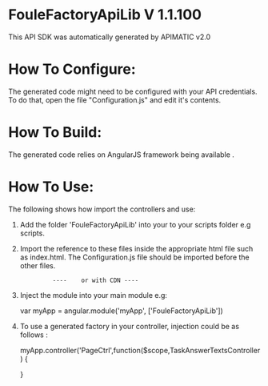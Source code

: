 FouleFactoryApiLib V 1.1.100
============================
This API SDK was automatically generated by APIMATIC v2.0

How To Configure:
=================
The generated code might need to be configured with your API credentials. To do that,
open the file "Configuration.js" and edit it's contents.

How To Build: 
=============
The generated code relies on AngularJS framework being available . 

How To Use:
===========
The following shows how import the controllers and use:

1) Add the folder 'FouleFactoryApiLib' into your to your scripts folder e.g scripts.
   
2) Import the reference to these files inside the appropriate html file such as index.html. 
   The Configuration.js file should be imported before the other files.


    <!-- Helper files -->
    <script src="scripts/FouleFactoryApiLib/Configuration.js"></script>
    <script src="scripts/FouleFactoryApiLib/APIHelper.js"></script>
    <script src="scripts/FouleFactoryApiLib/Http/Client/HttpContext.js"></script>
    <script src="scripts/FouleFactoryApiLib/Http/Client/RequestClient.js"></script>
    <script src="scripts/FouleFactoryApiLib/Http/Request/HttpRequest.js"></script>
    <script src="scripts/FouleFactoryApiLib/Http/Response/HttpResponse.js"></script>

    <!-- API Controllers -->
    <script src="scripts/FouleFactoryApiLib/Controllers/TaskAnswerTextsController.js"></script>
    <script src="scripts/FouleFactoryApiLib/Controllers/TaskAnswerChoicesController.js"></script>
    <script src="scripts/FouleFactoryApiLib/Controllers/ProjectsController.js"></script>
    <script src="scripts/FouleFactoryApiLib/Controllers/CsvFilesController.js"></script>
    <script src="scripts/FouleFactoryApiLib/Controllers/AccountController.js"></script>
    <script src="scripts/FouleFactoryApiLib/Controllers/TemplatesController.js"></script>
    <script src="scripts/FouleFactoryApiLib/Controllers/TasksController.js"></script>
    <script src="scripts/FouleFactoryApiLib/Controllers/TaskLinesController.js"></script>

    <!-- Models -->
    <script src="scripts/FouleFactoryApiLib/Models/BaseModel.js"></script>
    <script src="scripts/FouleFactoryApiLib/Models/AccountWriterServiceModel.js"></script>
    <script src="scripts/FouleFactoryApiLib/Models/PayinServiceModel.js"></script>
    <script src="scripts/FouleFactoryApiLib/Models/CsvFileWriterServiceModel.js"></script>
    <script src="scripts/FouleFactoryApiLib/Models/ProjectWriterServiceModel.js"></script>
    <script src="scripts/FouleFactoryApiLib/Models/TaskLinesWriterServiceModel.js"></script>
    <script src="scripts/FouleFactoryApiLib/Models/TaskValidationWriterServiceModel.js"></script>
    <script src="scripts/FouleFactoryApiLib/Models/TemplateNewWriterServiceModel.js"></script>
    <script src="scripts/FouleFactoryApiLib/Models/TemplateInstructionWriterServiceModel.js"></script>
    <script src="scripts/FouleFactoryApiLib/Models/TemplateColumnWriterServiceModel.js"></script>
    <script src="scripts/FouleFactoryApiLib/Models/TemplateQuestionWriterServiceModel.js"></script>
	
				----	or with CDN	----

    <!-- Helper files -->
    <script src="https://cdn.100.foulefactory.com/sdk/FouleFactory-SDK-AngularJS/v1.1.100/FouleFactoryApiLib/Configuration.js"></script>
    <script src="https://cdn.100.foulefactory.com/sdk/FouleFactory-SDK-AngularJS/v1.1.100/FouleFactoryApiLib/APIHelper.js"></script>
    <script src="https://cdn.100.foulefactory.com/sdk/FouleFactory-SDK-AngularJS/v1.1.100/FouleFactoryApiLib/Http/Client/HttpContext.js"></script>
    <script src="https://cdn.100.foulefactory.com/sdk/FouleFactory-SDK-AngularJS/v1.1.100/FouleFactoryApiLib/Http/Client/RequestClient.js"></script>
    <script src="https://cdn.100.foulefactory.com/sdk/FouleFactory-SDK-AngularJS/v1.1.100/FouleFactoryApiLib/Http/Request/HttpRequest.js"></script>
    <script src="https://cdn.100.foulefactory.com/sdk/FouleFactory-SDK-AngularJS/v1.1.100/FouleFactoryApiLib/Http/Response/HttpResponse.js"></script>

    <!-- API Controllers -->
    <script src="https://cdn.100.foulefactory.com/sdk/FouleFactory-SDK-AngularJS/v1.1.100/FouleFactoryApiLib/Controllers/TaskAnswerTextsController.js"></script>
    <script src="https://cdn.100.foulefactory.com/sdk/FouleFactory-SDK-AngularJS/v1.1.100/FouleFactoryApiLib/Controllers/TaskAnswerChoicesController.js"></script>
    <script src="https://cdn.100.foulefactory.com/sdk/FouleFactory-SDK-AngularJS/v1.1.100/FouleFactoryApiLib/Controllers/ProjectsController.js"></script>
    <script src="https://cdn.100.foulefactory.com/sdk/FouleFactory-SDK-AngularJS/v1.1.100/FouleFactoryApiLib/Controllers/CsvFilesController.js"></script>
    <script src="https://cdn.100.foulefactory.com/sdk/FouleFactory-SDK-AngularJS/v1.1.100/FouleFactoryApiLib/Controllers/AccountController.js"></script>
    <script src="https://cdn.100.foulefactory.com/sdk/FouleFactory-SDK-AngularJS/v1.1.100/FouleFactoryApiLib/Controllers/TemplatesController.js"></script>
    <script src="https://cdn.100.foulefactory.com/sdk/FouleFactory-SDK-AngularJS/v1.1.100/FouleFactoryApiLib/Controllers/TasksController.js"></script>
    <script src="https://cdn.100.foulefactory.com/sdk/FouleFactory-SDK-AngularJS/v1.1.100/FouleFactoryApiLib/Controllers/TaskLinesController.js"></script>

    <!-- Models -->
    <script src="https://cdn.100.foulefactory.com/sdk/FouleFactory-SDK-AngularJS/v1.1.100/FouleFactoryApiLib/Models/BaseModel.js"></script>
    <script src="https://cdn.100.foulefactory.com/sdk/FouleFactory-SDK-AngularJS/v1.1.100/FouleFactoryApiLib/Models/AccountWriterServiceModel.js"></script>
    <script src="https://cdn.100.foulefactory.com/sdk/FouleFactory-SDK-AngularJS/v1.1.100/FouleFactoryApiLib/Models/PayinServiceModel.js"></script>
    <script src="https://cdn.100.foulefactory.com/sdk/FouleFactory-SDK-AngularJS/v1.1.100/FouleFactoryApiLib/Models/CsvFileWriterServiceModel.js"></script>
    <script src="https://cdn.100.foulefactory.com/sdk/FouleFactory-SDK-AngularJS/v1.1.100/FouleFactoryApiLib/Models/ProjectWriterServiceModel.js"></script>
    <script src="https://cdn.100.foulefactory.com/sdk/FouleFactory-SDK-AngularJS/v1.1.100/FouleFactoryApiLib/Models/TaskLinesWriterServiceModel.js"></script>
    <script src="https://cdn.100.foulefactory.com/sdk/FouleFactory-SDK-AngularJS/v1.1.100/FouleFactoryApiLib/Models/TaskValidationWriterServiceModel.js"></script>
    <script src="https://cdn.100.foulefactory.com/sdk/FouleFactory-SDK-AngularJS/v1.1.100/FouleFactoryApiLib/Models/TemplateNewWriterServiceModel.js"></script>
    <script src="https://cdn.100.foulefactory.com/sdk/FouleFactory-SDK-AngularJS/v1.1.100/FouleFactoryApiLib/Models/TemplateInstructionWriterServiceModel.js"></script>
    <script src="https://cdn.100.foulefactory.com/sdk/FouleFactory-SDK-AngularJS/v1.1.100/FouleFactoryApiLib/Models/TemplateColumnWriterServiceModel.js"></script>
    <script src="https://cdn.100.foulefactory.com/sdk/FouleFactory-SDK-AngularJS/v1.1.100/FouleFactoryApiLib/Models/TemplateQuestionWriterServiceModel.js"></script>

3) Inject the module into your main module e.g:

    var myApp = angular.module('myApp', ['FouleFactoryApiLib'])

4) To use a generated factory in your controller, injection could be as follows : 
 
    myApp.controller('PageCtrl',function($scope,TaskAnswerTextsController) {

    }
